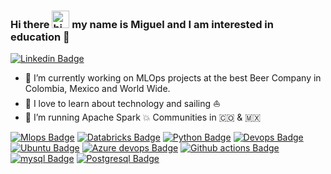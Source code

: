 ### Hi there <img src="https://user-images.githubusercontent.com/1303154/88677602-1635ba80-d120-11ea-84d8-d263ba5fc3c0.gif" width="28px" alt="hi"> my name is Miguel and I am interested in education 🧠

[![Linkedin Badge](https://img.shields.io/badge/-Miguel_Diaz-0e76a8?style=flat&labelColor=0e76a8&logo=linkedin&logoColor=white)](https://www.linkedin.com/in/migueldr/)

- 🔭 I’m currently working on MLOps projects at the best Beer Company in Colombia, Mexico and World Wide.
- 🌱 I love to learn about technology and sailing ⛵
- 👯 I’m running Apache Spark 💥 Communities in :colombia: & :mexico:

[![Mlops Badge](https://img.shields.io/badge/-Mlops-007acc?style=for-the-badge&labelColor=black&logo=databricks&logoColor=007acc)](#) 
[![Databricks Badge](https://img.shields.io/badge/-Databricks-3C873A?style=for-the-badge&labelColor=black&logo=databricks&logoColor=3C873A)](#)
[![Python Badge](https://img.shields.io/badge/-Python-61DBFB?style=for-the-badge&labelColor=black&logo=python&logoColor=61DBFB)](#)
[![Devops Badge](https://img.shields.io/badge/-Devops-F0DB4F?style=for-the-badge&labelColor=black&logo=githubactions&logoColor=F0DB4F)](#) 
[![Ubuntu Badge](https://img.shields.io/badge/-Ubuntu-e535ab?style=for-the-badge&labelColor=black&logo=ubuntu&logoColor=e535ab)](#)
[![Azure devops Badge](https://img.shields.io/badge/-Azure_devops-695551?style=for-the-badge&labelColor=black&logo=azuredevops&logoColor=695551)](#)
[![Github actions Badge](https://img.shields.io/badge/-Github_actions-86493c?style=for-the-badge&labelColor=black&logo=githubactions&logoColor=86493c)](#)
[![mysql Badge](https://img.shields.io/badge/-Mysql-b3948e?style=for-the-badge&labelColor=black&logo=mysql&logoColor=b3948e)](#)
[![Postgresql Badge](https://img.shields.io/badge/-Postgresql-ddc9c?style=for-the-badge&labelColor=black&logo=postgresql&logoColor=ddc9c)](#)

<!--
**megelon/megelon** is a ✨ _special_ ✨ repository because its `README.md` (this file) appears on your GitHub profile.

Here are some ideas to get you started:

- 🔭 I’m currently working on ...
- 🌱 I’m currently learning ...
- 👯 I’m looking to collaborate on ...
- 🤔 I’m looking for help with ...
- 💬 Ask me about ...
- 📫 How to reach me: ...
- 😄 Pronouns: ...
- ⚡ Fun fact: ...
-->
